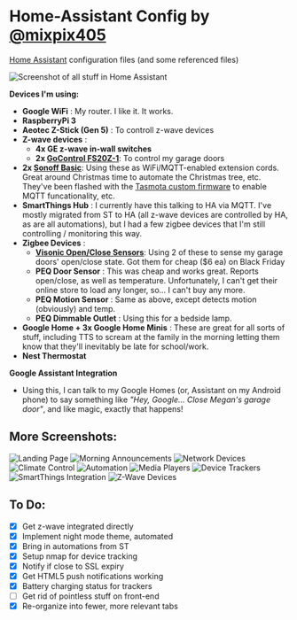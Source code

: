 # Home-Assistant Config by [@mixpix405](http://www.twitter.com/mixpix405)
[Home Assistant](https://home-assistant.io/) configuration files (and some referenced files)

![Screenshot of all stuff in Home Assistant](https://imgur.com/QzSgzEZ.gif)

**Devices I'm using:**
* **Google WiFi** : My router. I like it. It works.
* **RaspberryPi 3**
* **Aeotec Z-Stick (Gen 5)** : To controll z-wave devices
* **Z-wave devices** :
    *   **4x GE z-wave in-wall switches**
    *   **2x [GoControl FS20Z-1](https://www.amazon.com/GoControl-Z-Wave-Isolated-Contact-Fixture/dp/B00ER6MH22)**: To control my garage doors
* **2x [Sonoff Basic](https://www.itead.cc/sonoff-wifi-wireless-switch.html)**: Using these as WiFi/MQTT-enabled extension cords. Great around Christmas time to automate the Christmas tree, etc. They've been flashed with the [Tasmota custom firmware](https://github.com/arendst/Sonoff-Tasmota) to enable MQTT funcationality, etc.
* **SmartThings Hub** : I currently have this talking to HA via MQTT. I've mostly migrated from ST to HA (all z-wave devices are controlled by HA, as are all automations), but I had a few zigbee devices that I'm still controlling / monitoring this way.
* **Zigbee Devices** : 
    * **[Visonic Open/Close Sensors](https://www.amazon.com/Visonic-MCT-340-Wireless-Window-Temperature/dp/B06XDJ3KYC)**: Using 2 of these to sense my garage doors' open/close state. Got them for cheap ($6 ea) on Black Friday
    * **PEQ Door Sensor** : This was cheap and works great. Reports open/close, as well as temperature. Unfortunately, I can't get their online store to load any longer, so... I can't buy any more.
    * **PEQ Motion Sensor** : Same as above, except detects motion (obviously) and temp.
    * **PEQ Dimmable Outlet** : Using this for a bedside lamp.
* **Google Home + 3x Google Home Minis** : These are great for all sorts of stuff, including TTS to scream at the family in the morning letting them know that they'll inevitably be late for school/work.
* **Nest Thermostat**

**Google Assistant Integration**
- Using this, I can talk to my Google Homes (or, Assistant on my Android phone) to say something like *"Hey, Google... Close Megan's garage door"*, and like magic, exactly that happens!

## More Screenshots:

![Landing Page](https://imgur.com/xtBjrus.png)
![Morning Announcements](https://imgur.com/MrkMrus.png)
![Network Devices](https://imgur.com/rAnmnE7.png)
![Climate Control](https://imgur.com/7q4RO0f.png)
![Automation](https://imgur.com/YJBqCNX.png)
![Media Players](https://imgur.com/xeyboYC.png)
![Device Trackers](https://imgur.com/4lgldWN.png)
![SmartThings Integration](https://imgur.com/jbkJdiX.png)
![Z-Wave Devices](https://imgur.com/SplXlbC.png)

## To Do:

- [x] Get z-wave integrated directly
- [x] Implement night mode theme, automated
- [x] Bring in automations from ST
- [x] Setup nmap for device tracking
- [x] Notify if close to SSL expiry
- [x] Get HTML5 push notifications working
- [x] Battery charging status for trackers
- [ ] Get rid of pointless stuff on front-end
- [x] Re-organize into fewer, more relevant tabs